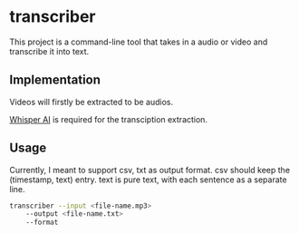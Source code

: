 # transcriber

This project is a command-line tool that takes in a audio or video and transcribe it into text. 

## Implementation

Videos will firstly be extracted to be audios.

[Whisper AI](https://github.com/openai/whisper) is required for the transciption extraction.

## Usage

Currently, I meant to support csv, txt as output format. 
csv should keep the (timestamp, text) entry.
text is pure text, with each sentence as a separate line. 

```bash
transcriber --input <file-name.mp3>
    --output <file-name.txt>
    --format 
```
